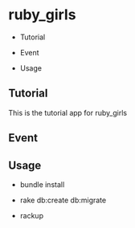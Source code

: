 # ruby_girls

* Tutorial

* Event

* Usage

## Tutorial

This is the tutorial app for ruby_girls

## Event

## Usage

* bundle install

* rake db:create db:migrate

* rackup
